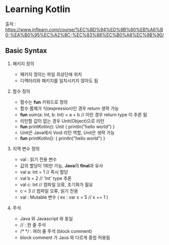 Learning Kotlin
===============

출처 : https://www.inflearn.com/course/%EC%BD%94%ED%8B%80%EB%A6%B0-%EA%B0%95%EC%A2%8C-%EC%83%88%EC%B0%A8%EC%9B%90/

Basic Syntax
------------

1.	패키지 정의

	-	패키지 정의는 파일 최상단에 위치
	-	디렉터리와 패키지를 일치시키지 않아도 됨

2.	함수 정의

	-	함수는 **fun** 키워드로 정의
	-	함수 몸체가 식(expression)인 경우 return 생략 가능
	-	**fun** sum(a: Int, b: Int) = a + b // 이런 경우 return type 이 추론 됨
	-	리턴할 값이 없는 경우 Unit(Object)으로 리턴
	-	**fun** printKotlin(): Unit { println("hello world") }
	-	Unit은 Java에서 Void 리턴 역할, Unit은 생략 가능
	-	**fun** printKotlin(): { println("hello world") }

3.	지역 변수 정의

	-	val : 읽기 전용 변수
	-	값의 할당이 1회만 가능, **Java**의 **final**과 유사
	-	val a: Int = 1 // 즉시 할당
	-	val b = 2 // 'Int' type 추론
	-	val c: Int // 컴파일 오류, 초기화가 필요
	-	c = 3 // 컴파일 오류, 읽기 전용
	-	val : Mutable 변수 ( ex : var x = 5 // x += 1 )

4.	주석

	-	Java 와 Javascript 와 동일
	-	// : 한 줄 주석
	-	/* */ : 여러 줄 주석 (block comment)
	-	block comment 가 Java 와 다르게 중첩 허용됨

